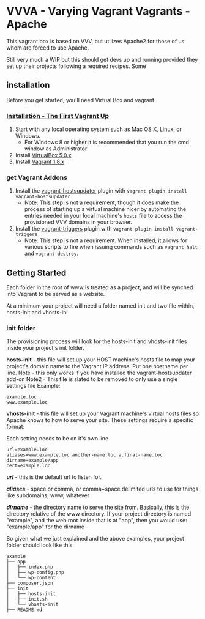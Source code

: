 # VVVA - Varying Vagrant Vagrants - Apache

This vagrant box is based on VVV, but utilizes Apache2 for those of us
whom are forced to use Apache.

Still very much a WIP but this should get devs up and running provided they set
up their projects following a required recipes.
Some

## installation
Before you get started, you'll need Virtual Box and vagrant

### [Installation - The First Vagrant Up](#installation)

1. Start with any local operating system such as Mac OS X, Linux, or Windows.
    * For Windows 8 or higher it is recommended that you run the cmd window as Administrator
1. Install [VirtualBox 5.0.x](https://www.virtualbox.org/wiki/Downloads)
1. Install [Vagrant 1.8.x](https://www.vagrantup.com/downloads.html)

### get Vagrant Addons


1. Install the [vagrant-hostsupdater](https://github.com/cogitatio/vagrant-hostsupdater) plugin with `vagrant plugin install vagrant-hostsupdater`
    * Note: This step is not a requirement, though it does make the process of starting up a virtual machine nicer by automating the entries needed in your local machine's `hosts` file to access the provisioned VVV domains in your browser.
1. Install the [vagrant-triggers](https://github.com/emyl/vagrant-triggers) plugin with `vagrant plugin install vagrant-triggers`
    * Note: This step is not a requirement. When installed, it allows for various scripts to fire when issuing commands such as `vagrant halt` and `vagrant destroy`.


## Getting Started


Each folder in the root of www is treated as a project, and will be synched
into Vagrant to be served as a website.

At a minimum your project will need a folder named init and two file within,
hosts-init and vhosts-ini

### init folder
The provisioning process will look for the hosts-init and vhosts-init files inside
your project's init folder.

**hosts-init** - this file will set up your HOST machine's hosts file to map
your project's domain name to the Vagrant IP address. Put one hostname per line.
Note - this only works if you have installed the vagrant-hostsupdater add-on
Note2 - This file is slated to be removed to only use a single settings file
Example:

~~~
example.loc
www.example.loc
~~~

**vhosts-init** - this file will set up your Vagrant machine's virtual hosts files
so Apache knows to how to serve your site.  These settings require a specific format:

Each setting needs to be on it's own line

~~~
url=example.loc
aliases=www.example.loc another-name.loc a.final-name.loc
dirname=example/app
cert=example.loc
~~~

***url*** - this is the default url to listen for.

***aliases*** - space or comma, or comma+space delimited urls to use for things like subdomains, www, whatever

***dirname*** - the directory name to serve the site from. Basically, this is 
the directory relative of the www directory.  If your project directory is named 
"example", and the web root inside that is at "app", then you would use:
"example/app" for the dirname


So given what we just explained and the above examples, your project folder
should look like this:

~~~
example
├── app
│   ├── index.php
│   ├── wp-config.php
│   └── wp-content
├── composer.json
├── init
│   ├── hosts-init
│   ├── init.sh
│   └── vhosts-init
├── README.md
~~~
